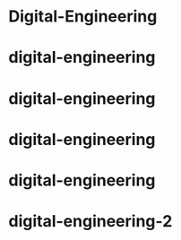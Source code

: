 # Digital-Engineering
# digital-engineering
# digital-engineering
# digital-engineering
# digital-engineering
# digital-engineering-2

